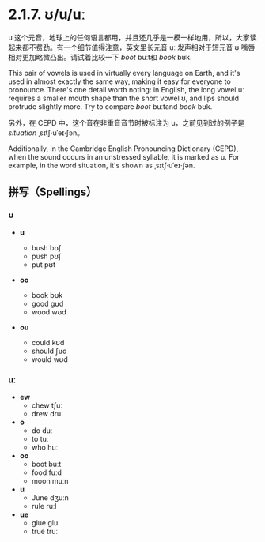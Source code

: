 # 2.1.7. <span class="pho">ʊ/u/uː</span>

<span class="pho">u</span> 这个元音，地球上的任何语言都用，并且还几乎是一模一样地用，所以，大家读起来都不费劲。有一个细节值得注意，英文里长元音 <span class="pho">uː</span> 发声相对于短元音 <span class="pho">ʊ</span> 嘴唇相对更加略微凸出。请试着比较一下 *boot* <span class="pho alt">buːt</span><span class="speak-word-inline" data-audio-us-male="/audios/us/boot-us-male.mp3" data-audio-us-female="/audios/us/boot-us-female.mp3"></span>和 *book* <span class="pho alt">bʊk</span><span class="speak-word-inline" data-audio-us-male="/audios/us/book-us-male.mp3" data-audio-us-female="/audios/us/book-us-female.mp3"></span>.

This pair of vowels is used in virtually every language on Earth, and it's used in almost exactly the same way, making it easy for everyone to pronounce. There's one detail worth noting: in English, the long vowel <span class="pho">uː</span> requires a smaller mouth shape than the short vowel <span class="pho">ʊ</span>, and lips should protrude slightly more. Try to compare *boot* <span class="pho alt">buːt</span><span class="speak-word-inline" data-audio-us-male="/audios/us/boot-us-male.mp3" data-audio-us-female="/audios/us/boot-us-female.mp3"></span>and *book* <span class="pho alt">bʊk</span><span class="speak-word-inline" data-audio-us-male="/audios/us/book-us-male.mp3" data-audio-us-female="/audios/us/book-us-female.mp3"></span>.

另外，在 CEPD 中，这个音在非重音音节时被标注为 <span class="pho">u</span>，之前见到过的例子是 *situation* <span class="pho alt">ˌsɪtʃ·uˈeɪ·ʃən</span><span class="speak-word-inline" data-audio-us-male="/audios/us/situation-us-male.mp3" data-audio-us-female="/audios/us/situation-us-female.mp3"></span>。

Additionally, in the Cambridge English Pronouncing Dictionary (CEPD), when the sound occurs in an unstressed syllable, it is marked as <span class="pho">u</span>. For example, in the word situation, it's shown as <span class="pho alt">ˌsɪtʃ·uˈeɪ·ʃən</span><span class="speak-word-inline" data-audio-us-male="/audios/us/situation-us-male.mp3" data-audio-us-female="/audios/us/situation-us-female.mp3"></span>.

## 拼写（Spellings）

### <span class="pho">ʊ</span>

* **u**
	- bush <span class="pho alt">bʊʃ</span> <span class="speak-word-inline" data-audio-us-male="/audios/us/bush-us-male.mp3" data-audio-us-female="/audios/us/bush-us-female.mp3"></span>
 	- push <span class="pho alt">pʊʃ</span> <span class="speak-word-inline" data-audio-us-male="/audios/us/push-us-male.mp3" data-audio-us-female="/audios/us/push-us-female.mp3"></span>
 	- put <span class="pho alt">pʊt</span> <span class="speak-word-inline" data-audio-us-male="/audios/us/put-us-male.mp3" data-audio-us-female="/audios/us/put-us-female.mp3"></span>
* **oo**
	- book <span class="pho alt">bʊk</span> <span class="speak-word-inline" data-audio-us-male="/audios/us/book-us-male.mp3" data-audio-us-female="/audios/us/book-us-female.mp3"></span>
 	- good <span class="pho alt">ɡʊd</span> <span class="speak-word-inline" data-audio-us-male="/audios/us/good-us-male.mp3" data-audio-us-female="/audios/us/good-us-female.mp3"></span>
 	- wood <span class="pho alt">wʊd</span> <span class="speak-word-inline" data-audio-us-male="/audios/us/wood-us-male.mp3" data-audio-us-female="/audios/us/wood-us-female.mp3"></span>

* **ou**
	- could <span class="pho alt">kʊd</span> <span class="speak-word-inline" data-audio-us-male="/audios/us/could-us-male.mp3" data-audio-us-female="/audios/us/could-us-female.mp3"></span>
 	- should <span class="pho alt">ʃʊd</span> <span class="speak-word-inline" data-audio-us-male="/audios/us/should-us-male.mp3" data-audio-us-female="/audios/us/should-us-female.mp3"></span>
 	- would <span class="pho alt">wʊd</span> <span class="speak-word-inline" data-audio-us-male="/audios/us/would-us-male.mp3" data-audio-us-female="/audios/us/would-us-female.mp3"></span>

### <span class="pho">uː</span>

* **ew**
	- chew <span class="pho alt">tʃuː</span> <span class="speak-word-inline" data-audio-us-male="/audios/us/chew-us-male.mp3" data-audio-us-female="/audios/us/chew-us-female.mp3"></span>
 	- drew <span class="pho alt">druː</span> <span class="speak-word-inline" data-audio-us-male="/audios/us/drew-us-male.mp3" data-audio-us-female="/audios/us/drew-us-female.mp3"></span>
* **o**
	- do <span class="pho alt">duː</span> <span class="speak-word-inline" data-audio-us-male="/audios/us/do-us-male.mp3" data-audio-us-female="/audios/us/do-us-female.mp3"></span>
 	- to <span class="pho alt">tuː</span> <span class="speak-word-inline" data-audio-us-male="/audios/us/to-us-male.mp3" data-audio-us-female="/audios/us/to-us-female.mp3"></span>
 	- who <span class="pho alt">huː</span> <span class="speak-word-inline" data-audio-us-male="/audios/us/who-us-male.mp3" data-audio-us-female="/audios/us/who-us-female.mp3"></span>
* **oo**
	- boot <span class="pho alt">buːt</span> <span class="speak-word-inline" data-audio-us-male="/audios/us/boot-us-male.mp3" data-audio-us-female="/audios/us/boot-us-female.mp3"></span>
 	- food <span class="pho alt">fuːd</span> <span class="speak-word-inline" data-audio-us-male="/audios/us/food-us-male.mp3" data-audio-us-female="/audios/us/food-us-female.mp3"></span>
 	- moon <span class="pho alt">muːn</span> <span class="speak-word-inline" data-audio-us-male="/audios/us/moon-us-male.mp3" data-audio-us-female="/audios/us/moon-us-female.mp3"></span>
* **u**
	- June <span class="pho alt">dʒuːn</span> <span class="speak-word-inline" data-audio-us-male="/audios/us/June-us-male.mp3" data-audio-us-female="/audios/us/June-us-female.mp3"></span>
 	- rule <span class="pho alt">ruːl</span> <span class="speak-word-inline" data-audio-us-male="/audios/us/rule-us-male.mp3" data-audio-us-female="/audios/us/rule-us-female.mp3"></span>
* **ue**
	- glue <span class="pho alt">ɡluː</span> <span class="speak-word-inline" data-audio-us-male="/audios/us/glue-us-male.mp3" data-audio-us-female="/audios/us/glue-us-female.mp3"></span>
 	- true <span class="pho alt">truː</span> <span class="speak-word-inline" data-audio-us-male="/audios/us/true-us-male.mp3" data-audio-us-female="/audios/us/true-us-female.mp3"></span>

